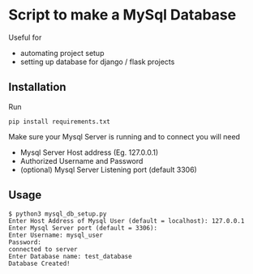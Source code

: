# Script to make a MySql Database

Useful for
- automating project setup
- setting up database for django / flask projects


## Installation
Run
```
pip install requirements.txt
```
Make sure your Mysql Server is running and to connect you will need
- Mysql Server Host address (Eg. 127.0.0.1)
- Authorized Username and Password
- (optional) Mysql Server Listening port (default 3306)

## Usage


```
$ python3 mysql_db_setup.py
Enter Host Address of Mysql User (default = localhost): 127.0.0.1
Enter Mysql Server port (default = 3306):
Enter Username: mysql_user
Password:
connected to server
Enter Database name: test_database
Database Created!

```


